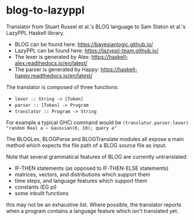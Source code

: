 # blog-to-lazyppl
Translator from Stuart Russel et al.'s BLOG language to Sam Staton et al.'s LazyPPL Haskell library.
- BLOG can be found here: https://bayesianlogic.github.io/
- LazyPPL can be found here: https://lazyppl-team.github.io/
- The lexer is generated by Alex: https://haskell-alex.readthedocs.io/en/latest/
- The parser is generated by Happy: https://haskell-happy.readthedocs.io/en/latest/

The translator is composed of three functions:
- `lexer :: String -> [Token]`
- `parser :: [Token] -> Program`
- `translator :: Program -> String`

For example a typical GHCi command would be `(translator.parser.lexer) "random Real a ~ Gaussian(0, 10); query a"`

The BLOGLex, BLOGParse and BLOGTranslate modules all expose a main method which expects the file path of a BLOG source file as input.

Note that several grammatical features of BLOG are currently untranslated:
- IF-THEN statements (as opposed to IF-THEN-ELSE statements)
- matrices, vectors, and distributions which support them
- time steps, and language features which support them
- constants (EG pi)
- some inbuilt functions

this may not be an exhaustive list. Where possible, the translator reports when a program contains a language feature which isn't translated yet.
